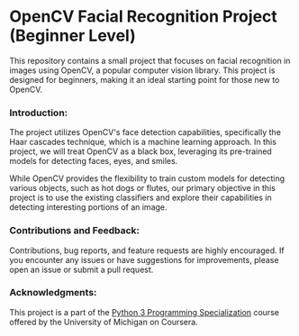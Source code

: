 # OpenCV Facial Recognition Project (Beginner Level)

This repository contains a small project that focuses on facial recognition in images using OpenCV, a popular computer vision library. This project is designed for beginners, making it an ideal starting point for those new to OpenCV.

### Introduction:

The project utilizes OpenCV's face detection capabilities, specifically the Haar cascades technique, which is a machine learning approach. In this project, we will treat OpenCV as a black box, leveraging its pre-trained models for detecting faces, eyes, and smiles.

While OpenCV provides the flexibility to train custom models for detecting various objects, such as hot dogs or flutes, our primary objective in this project is to use the existing classifiers and explore their capabilities in detecting interesting portions of an image.

### Contributions and Feedback:

Contributions, bug reports, and feature requests are highly encouraged. If you encounter any issues or have suggestions for improvements, please open an issue or submit a pull request.

### Acknowledgments:

This project is a part of the [Python 3 Programming Specialization](https://www.coursera.org/specializations/python-3-programming) course offered by the University of Michigan on Coursera.